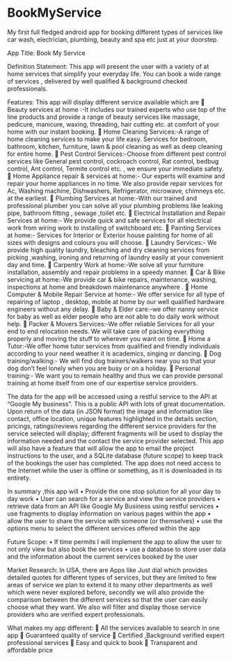 # BookMyService
My first full fledged android app for booking different types of services like car wash, electrician, plumbing, beauty and spa etc just at your doorstep. 

App Title: Book My Service

Definition Statement: This app will present the user with a variety of at home services that simplify your everyday life. You can book a wide range of services , delivered by well qualified & background checked professionals.

Features: This app will display different service available which are
	Beauty services at home :-It includes our trained experts who use top of the line products and provide a range of  beauty services like massage, pedicure, manicure, waxing, threading, hair cutting etc. at comfort of your home with our instant booking.
	Home Cleaning Services:-A range of home cleaning services to make your life easy. Services for bedroom, bathroom, kitchen, furniture, lawn & pool cleaning as well as deep cleaning for entire home.
	Pest Control Services:-Choose from different pest control services like General pest control, cockroach control, Rat control, bedbug control, Ant control, Termite control etc. , we ensure your immediate safety.
	Home Appliance repair & services at home:- Our experts will examine and repair your home appliances in no time. We also provide repair services for Ac, Washing machine, Dishwashers, Refrigerator, microwave, chimneys etc. at the earliest.
	Plumbing Services at home:-With our trained and professional plumber you can solve all your plumbing problems like leaking pipe, bathroom fitting , sewage ,toilet etc.
	Electrical Installation and Repair Services at home:- We provide quick and safe services for all electrical work from wiring work to installing of switchboard etc.
	Painting Services at home:- Services for Interior or Exterior house painting for home of all sizes with designs and colours you will choose.
	Laundry Services:- We  provide high quality laundry, bleaching and dry cleaning services from picking ,washing, ironing and returning of laundry easily at your convenient day and time.
	Carpentry Work at home:-We solve all your furniture installation, assembly and repair problems in a speedy manner.
	Car & Bike servicing at home:-We provide car & bike repairs, maintenance, washing, inspections at home and breakdown maintenance anywhere .
	Home Computer & Mobile Repair Service at home:- We offer service for all  type of repairing of laptop , desktop, mobile at home by our well qualified hardware engineers without any delay.
	Baby & Elder care:-we offer nanny service for baby as well as elder people who are not able to do daily work without help.
	Packer & Movers Services:-We offer reliable Services for all your end to end relocation needs. We will take care of packing everything properly and moving the stuff to wherever you want on time.
	Home a Tutor:-We offer home tutor services from qualified and friendly individuals according to your need weather it is academics, singing or dancing.
	Dog training/walking:- We will find dog trainers/walkers near you so that your dog don’t feel lonely when you are busy or on a holiday.
	Personal training:- We want you to remain healthy and thus we can provide personal training at home itself from one of our expertise service providers.

The data for the app will be accessed using a restful service to the API at “Google My business”. This is a public API with lots of great documentation. Upon return of the data (in JSON format) the image and information like contact, office location, unique features highlighted in the details section, pricings, ratings/reviews regarding the different service providers for the service selected will display; different fragments will be used to display the information needed and the contact the service provider selected. This app will also have a feature that will allow the app to email the project instructions to the user, and a  SQLite database (future scope) to keep track of the bookings the user has completed. The app does not need access to the Internet while the user is offline or something, as it is downloaded in its entirety. 


In summary ,this app will 
•	Provide the one stop solution for all your day to day work
•	User can search for a service and view the service providers
•	retrieve data from an API like Google My Business using restful services
•	use fragments to display information on various pages within the app
•	allow the user to share the service with someone (or themselves)
•	use the options menu to select the different services offered within the app 

Future Scope:
•	If time permits I will implement the app to allow the user to not only view but also book the services
•	use a database to store user data and the information about the current services booked by the user


Market Research:
In USA, there are Apps like Just dial which provides detailed quotes for different types of services, but they are limited to few areas of service we plan to extend it to many other departments as well which were never explored before, secondly we will also provide the comparison between the different services so that the user can easily choose what they want. We also will filter and display those service providers who are verified expert professionals.   




What makes my app different:
	All the services available to search in one app
	Guaranteed quality of service 
	Certified ,Background verified expert professional services
	Easy and quick to book
	Transparent and affordable price

